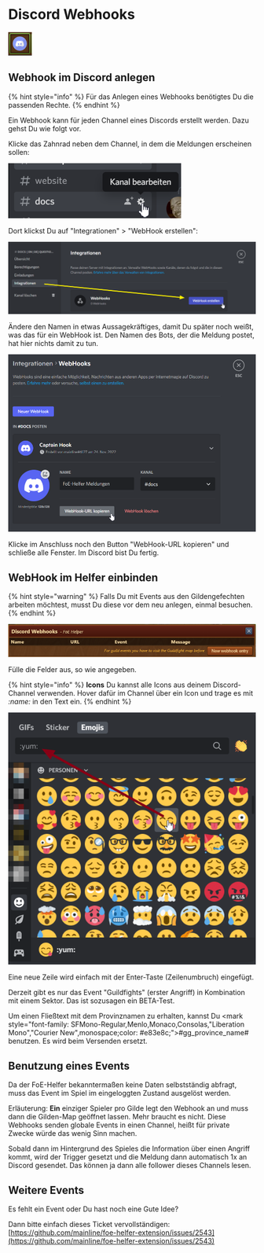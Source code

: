 # Discord Webhooks

![Menü Icon](./.images/modul-icon.png)

## Webhook im Discord anlegen

{% hint style="info" %}
Für das Anlegen eines Webhooks benötigtes Du die passenden Rechte.
{% endhint %}

Ein Webhook kann für jeden Channel eines Discords erstellt werden. Dazu gehst Du wie folgt vor.

Klicke das Zahnrad neben dem Channel, in dem die Meldungen erscheinen sollen:

![Kanal bearbeiten](./.images/search-channel.png)

Dort klickst Du auf "Integrationen" > "WebHook erstellen":

![Integration öffnen](./.images/integration-create-webhook.png)

Ändere den Namen in etwas Aussagekräftiges, damit Du später noch weißt, was das für ein WebHook ist. Den Namen des Bots, der die Meldung postet, hat hier nichts damit zu tun.

![WebHook benennen und speichern](./.images/change-name-and-save.png)

Klicke im Anschluss noch den Button "WebHook-URL kopieren" und schließe alle Fenster. Im Discord bist Du fertig.

## WebHook im Helfer einbinden

{% hint style="warning" %}
Falls Du mit Events aus den Gildengefechten arbeiten möchtest, musst Du diese vor dem neu anlegen, einmal besuchen.
{% endhint %}

![Übersicht](./.images/overview.png)

Fülle die Felder aus, so wie angegeben.

{% hint style="info" %}
**Icons** Du kannst alle Icons aus deinem Discord-Channel verwenden. Hover dafür im Channel über ein Icon und trage es mit _:name:_ in den Text ein.
{% endhint %}

![Emoji - Übersicht](./.images/emojis.png)

Eine neue Zeile wird einfach mit der Enter-Taste (Zeilenumbruch) eingefügt.

Derzeit gibt es nur das Event "Guildfights" (erster Angriff) in Kombination mit einem Sektor. Das ist sozusagen ein BETA-Test.

Um einen Fließtext mit dem Provinznamen zu erhalten, kannst Du <mark style="font-family: SFMono-Regular,Menlo,Monaco,Consolas,"Liberation Mono","Courier New",monospace;color: #e83e8c;">#gg_province_name#</mark> benutzen. Es wird beim Versenden ersetzt.

## Benutzung eines Events

Da der FoE-Helfer bekanntermaßen keine Daten selbstständig abfragt, muss das Event im Spiel im eingeloggten Zustand ausgelöst werden.

Erläuterung: **Ein** einziger Spieler pro Gilde legt den Webhook an und muss dann die Gilden-Map geöffnet lassen. Mehr braucht es nicht. Diese Webhooks senden globale Events in einen Channel, heißt für private Zwecke würde das wenig Sinn machen.

Sobald dann im Hintergrund des Spieles die Information über einen Angriff kommt, wird der Trigger gesetzt und die Meldung dann automatisch 1x an Discord gesendet. Das können ja dann alle follower dieses Channels lesen.

## Weitere Events

Es fehlt ein Event oder Du hast noch eine Gute Idee?

Dann bitte einfach dieses Ticket vervollständigen: [https://github.com/mainIine/foe-helfer-extension/issues/2543](https://github.com/mainIine/foe-helfer-extension/issues/2543)